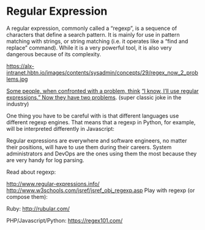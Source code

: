 # Regular Expression
A regular expression, commonly called a “regexp”, is a sequence of characters that define a search pattern.  It is mainly for use in pattern matching with strings, or string matching (i.e. it operates like a “find and replace” command). While it is a very powerful tool, it is also very dangerous because of its complexity.


https://alx-intranet.hbtn.io/images/contents/sysadmin/concepts/29/regex_now_2_problems.jpg


[Some people, when confronted with a problem, think](https://alx-intranet.hbtn.io/rltoken/bg6ER7JUhyuRtTu9-vpQuw) [“I know, I’ll use regular expressions.”   Now they have two problems](https://alx-intranet.hbtn.io/rltoken/bg6ER7JUhyuRtTu9-vpQuw). (super classic joke in the industry)

One thing you have to be careful with is that different languages use different regexp engines. That means that a regexp in Python, for example, will be interpreted differently in Javascript:

Regular expressions are everywhere and software engineers, no matter their positions, will have to use them during their careers. System administrators and DevOps are the ones using them the most because they are very handy for log parsing.

Read about regexp:

http://www.regular-expressions.info/
http://www.w3schools.com/jsref/jsref_obj_regexp.asp Play with regexp (or compose them):

Ruby: http://rubular.com/

PHP/Javascript/Python: https://regex101.com/
